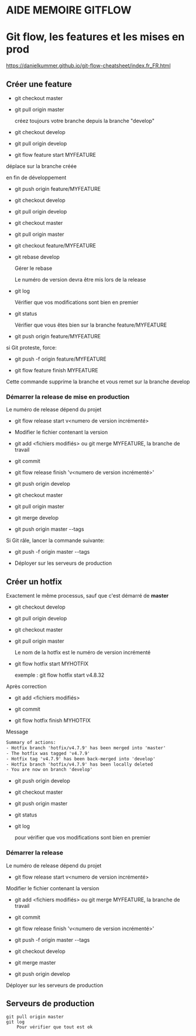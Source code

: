 # AIDE MEMOIRE GITFLOW

# Git flow, les features et les mises en prod
 
https://danielkummer.github.io/git-flow-cheatsheet/index.fr_FR.html




## Créer une feature

* git checkout master
* git pull origin master

	créez toujours votre branche depuis la branche "develop"

* git checkout develop
* git pull origin develop

* git flow feature start MYFEATURE

 déplace sur la branche créée

 en fin de développement
 
* git push origin feature/MYFEATURE

* git checkout develop
* git pull origin develop
* git checkout master
* git pull origin master

* git checkout feature/MYFEATURE
* git rebase develop

	Gérer le rebase
	
	Le numéro de version devra être mis lors de la release

* git log

	Vérifier que vos modifications sont bien en premier

* git status

	Vérifier que vous êtes bien sur la branche feature/MYFEATURE

* git push origin feature/MYFEATURE

si Git proteste, force:

* git push -f origin feature/MYFEATURE

* git flow feature finish MYFEATURE

Cette commande supprime la branche et vous remet sur la branche develop




### Démarrer la release de mise en production

Le numéro de release dépend du projet

* git flow release start  v<numero de version incrémenté>

* Modifier le fichier contenant la version

* git add <fichiers modifiés> ou git merge MYFEATURE, la branche de travail
* git commit

* git flow release finish 'v<numero de version incrémenté>'

* git push origin develop

* git checkout master
* git pull origin master

* git merge develop

* git push origin master --tags

Si Git râle, lancer la commande suivante:

* git push  -f origin master --tags

* Déployer sur les serveurs de production




## Créer un hotfix

Exactement le même processus, sauf que c'est démarré de **master**

* git checkout develop
* git pull origin develop

* git checkout master
* git pull origin master

	Le nom de la hotfix est le numéro de version incrémenté

* git flow hotfix start MYHOTFIX
 
    exemple :
        git flow hotfix start v4.8.32


Après correction 
* git add <fichiers modifiés>
* git commit

	
* git flow hotfix finish MYHOTFIX	

Message
```txt
Summary of actions:
- Hotfix branch 'hotfix/v4.7.9' has been merged into 'master'
- The hotfix was tagged 'v4.7.9'
- Hotfix tag 'v4.7.9' has been back-merged into 'develop'
- Hotfix branch 'hotfix/v4.7.9' has been locally deleted
- You are now on branch 'develop'

```

* git push origin develop
* git checkout master
* git push origin master

* git status
* git log

	pour vérifier que vos modifications sont bien en premier
  
  
  
  
### Démarrer la release

Le numéro de release dépend du projet

* git flow release start  v<numero de version incrémenté>

Modifier le fichier contenant la version

* git add <fichiers modifiés> ou git merge MYFEATURE, la branche de travail
* git commit

* git flow release finish 'v<numero de version incrémenté>'

* git push  -f origin master --tags	

* git checkout develop
* git merge master
* git push origin develop

Déployer sur les serveurs de production




## Serveurs de production

	git pull origin master
	git log
		Pour vérifier que tout est ok
